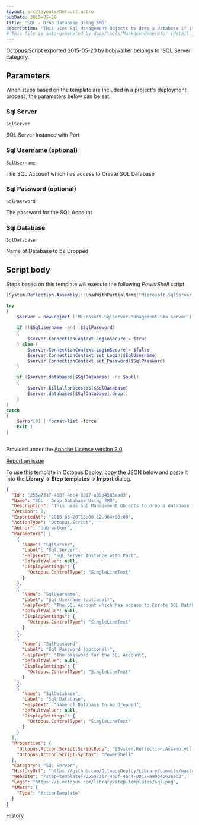 ```yaml
---
layout: src/layouts/Default.astro
pubDate: 2015-05-20
title: 'SQL - Drop Database Using SMO'
description: 'This uses Sql Management Objects to drop a database if it exists. If the username and password are both empty then it will attempt a trusted connection.'
# This file is auto-generated by docs/tools/MarkdownGenerator (detail.js)
---
```


Octopus.Script exported 2015-05-20 by bobjwalker belongs to 'SQL Server' category.

## Parameters

When steps based on the template are included in a project's deployment process, the parameters below can be set.


<div class="param">

### Sql Server

`SqlServer`

SQL Server Instance with Port

</div>
        
<div class="param">

### Sql Username (optional)

`SqlUsername`

The SQL Account which has access to Create SQL Database

</div>
        
<div class="param">

### Sql Password (optional)

`SqlPassword`

The password for the SQL Account

</div>
        
<div class="param">

### Sql Database

`SqlDatabase`

Name of Database to be Dropped

</div>
        

## Script body

Steps based on this template will execute the following *PowerShell* script.

```PowerShell
[System.Reflection.Assembly]::LoadWithPartialName("Microsoft.SqlServer.SMO") | out-null

try
{    
    $server = new-object ('Microsoft.SqlServer.Management.Smo.Server') $SqlServer
    
    if (!$SqlUsername -and !$SqlPassword)
    {
        $server.ConnectionContext.LoginSecure = $true
    } else {
        $server.ConnectionContext.LoginSecure = $false
        $server.ConnectionContext.set_Login($SqlUsername)
        $server.ConnectionContext.set_Password($SqlPassword)      
    }

	if ($server.databases[$SqlDatabase] -ne $null)
	{
    	$server.killallprocesses($SqlDatabase)
    	$server.databases[$SqlDatabase].drop()
	}
}
catch
{    
    $error[0] | format-list -force
    Exit 1
}
    
```

Provided under the [Apache License version 2.0](https://github.com/OctopusDeploy/Library/blob/master/LICENSE.txt).

[Report an issue](https://github.com/OctopusDeploy/Library/issues/new?assignees=&labels=&projects=&template=bug-report.yml&title=Issue%20with%20SQL%20-%20Drop%20Database%20Using%20SMO&step-template=SQL%20-%20Drop%20Database%20Using%20SMO)

<div class="get-json">

To use this template in Octopus Deploy, copy the JSON below and paste it into the **Library → Step templates → Import** dialog.

```json
{
  "Id": "255a7317-460f-4bc4-8017-a99b4563aad3",
  "Name": "SQL - Drop Database Using SMO",
  "Description": "This uses Sql Management Objects to drop a database if it exists. If the username and password are both empty then it will attempt a trusted connection.",
  "Version": 9,
  "ExportedAt": "2015-05-20T13:00:12.964+00:00",
  "ActionType": "Octopus.Script",
  "Author": "bobjwalker",
  "Parameters": [
    {
      "Name": "SqlServer",
      "Label": "Sql Server",
      "HelpText": "SQL Server Instance with Port",
      "DefaultValue": null,
      "DisplaySettings": {
        "Octopus.ControlType": "SingleLineText"
      }
    },
    {
      "Name": "SqlUsername",
      "Label": "Sql Username (optional)",
      "HelpText": "The SQL Account which has access to Create SQL Database",
      "DefaultValue": null,
      "DisplaySettings": {
        "Octopus.ControlType": "SingleLineText"
      }
    },
    {
      "Name": "SqlPassword",
      "Label": "Sql Password (optional)",
      "HelpText": "The password for the SQL Account",
      "DefaultValue": null,
      "DisplaySettings": {
        "Octopus.ControlType": "SingleLineText"
      }
    },
    {
      "Name": "SqlDatabase",
      "Label": "Sql Database",
      "HelpText": "Name of Database to be Dropped",
      "DefaultValue": null,
      "DisplaySettings": {
        "Octopus.ControlType": "SingleLineText"
      }
    }
  ],
  "Properties": {
    "Octopus.Action.Script.ScriptBody": "[System.Reflection.Assembly]::LoadWithPartialName(\"Microsoft.SqlServer.SMO\") | out-null\n\ntry\n{    \n    $server = new-object ('Microsoft.SqlServer.Management.Smo.Server') $SqlServer\n    \n    if (!$SqlUsername -and !$SqlPassword)\n    {\n        $server.ConnectionContext.LoginSecure = $true\n    } else {\n        $server.ConnectionContext.LoginSecure = $false\n        $server.ConnectionContext.set_Login($SqlUsername)\n        $server.ConnectionContext.set_Password($SqlPassword)      \n    }\n\n\tif ($server.databases[$SqlDatabase] -ne $null)\n\t{\n    \t$server.killallprocesses($SqlDatabase)\n    \t$server.databases[$SqlDatabase].drop()\n\t}\n}\ncatch\n{    \n    $error[0] | format-list -force\n    Exit 1\n}\n    ",
    "Octopus.Action.Script.Syntax": "PowerShell"
  },
  "Category": "SQL Server",
  "HistoryUrl": "https://github.com/OctopusDeploy/Library/commits/master/step-templates//opt/buildagent/work/75443764cd38076d/step-templates/sql-smo-drop-database.json",
  "Website": "/step-templates/255a7317-460f-4bc4-8017-a99b4563aad3",
  "Logo": "https://i.octopus.com/library/step-templates/sql.png",
  "$Meta": {
    "Type": "ActionTemplate"
  }
}
```

[History](https://github.com/OctopusDeploy/Library/commits/master/step-templates/https://github.com/OctopusDeploy/Library/commits/master/step-templates//opt/buildagent/work/75443764cd38076d/step-templates/sql-smo-drop-database.json)

</div>
